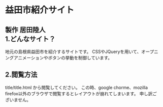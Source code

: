 # 益田市紹介サイト
製作 居田陸人  
1.どんなサイト？
---
地元の島根県益田市を紹介するサイトです。
CSSやJQueryを用いて、オープニングアニメーションやボタンの挙動を制御しています。

2.閲覧方法
---
title/title.html から閲覧してください。
この時、google chorme、mozilla firefox以外のブラウザで閲覧するとレイアウトが崩れてしまいます。
申し訳ございません。
